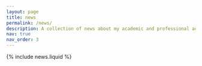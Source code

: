 ```yaml
---
layout: page
title: news
permalink: /news/
description: A collection of news about my academic and professional activities.
nav: true
nav_order: 3
---
```


{% include news.liquid %}
